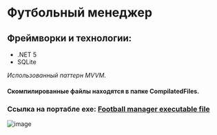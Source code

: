 # Футбольный менеджер

## Фреймворки и технологии:
 - .NET 5
 - SQLite

*Использованный паттерн MVVM.*

#### Скомпилированные файлы находятся в папке CompilatedFiles.




### Ссылка на портабле exe: [Football manager executable file](https://drive.google.com/file/d/1nn9N4Dypic94-7_8IbNpjPFBBe59-yhd/view?usp=drive_link)


![image](https://github.com/LenarXLA/Football_App/assets/53114683/a824d930-30ea-4272-bac8-5bdde8944f5f)


